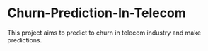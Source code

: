 # Churn-Prediction-In-Telecom
This project aims to predict to churn in telecom industry and make predictions.
